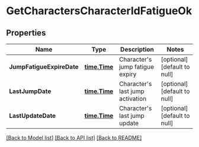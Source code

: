 # GetCharactersCharacterIdFatigueOk

## Properties
Name | Type | Description | Notes
------------ | ------------- | ------------- | -------------
**JumpFatigueExpireDate** | [**time.Time**](time.Time.md) | Character&#x27;s jump fatigue expiry | [optional] [default to null]
**LastJumpDate** | [**time.Time**](time.Time.md) | Character&#x27;s last jump activation | [optional] [default to null]
**LastUpdateDate** | [**time.Time**](time.Time.md) | Character&#x27;s last jump update | [optional] [default to null]

[[Back to Model list]](../README.md#documentation-for-models) [[Back to API list]](../README.md#documentation-for-api-endpoints) [[Back to README]](../README.md)

